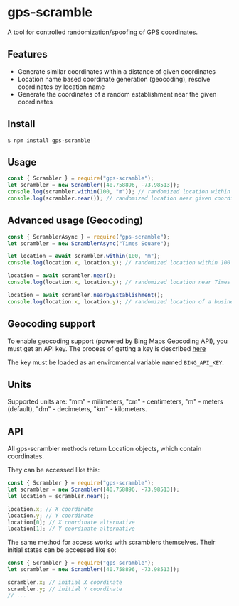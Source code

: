 # gps-scramble

A tool for controlled randomization/spoofing of GPS coordinates.

## Features

- Generate similar coordinates within a distance of given coordinates
- Location name based coordinate generation (geocoding), resolve coordinates by location name
- Generate the coordinates of a random establishment near the given coordinates

## Install

```console
$ npm install gps-scramble
```

## Usage

```js
const { Scrambler } = require("gps-scramble");
let scrambler = new Scrambler([40.758896, -73.98513]);
console.log(scrambler.within(100, "m")); // randomized location within 100 meters from given coordinates.
console.log(scrambler.near()); // randomized location near given coordinates.
```

## Advanced usage (Geocoding)

```js
const { ScramblerAsync } = require("gps-scramble");
let scrambler = new ScramblerAsync("Times Square");

let location = await scrambler.within(100, "m");
console.log(location.x, location.y); // randomized location within 100 meters from Times Square

location = await scrambler.near();
console.log(location.x, location.y); // randomized location near Times Square

location = await scrambler.nearbyEstablishment();
console.log(location.x, location.y); // randomized location of a business near Times Square
```

## Geocoding support

To enable geocoding support (powered by Bing Maps Geocoding API), you must get an API key.
The process of getting a key is described [here](https://docs.microsoft.com/en-us/bingmaps/getting-started/bing-maps-dev-center-help/getting-a-bing-maps-key)

The key must be loaded as an enviromental variable named `BING_API_KEY`.

## Units

Supported units are: "mm" - milimeters, "cm" - centimeters, "m" - meters (default), "dm" - decimeters, "km" - kilometers.

## API

All gps-scrambler methods return Location objects, which contain coordinates.

They can be accessed like this:

```js
const { Scrambler } = require("gps-scramble");
let scrambler = new Scrambler([40.758896, -73.98513]);
let location = scrambler.near();

location.x; // X coordinate
location.y; // Y coordinate
location[0]; // X coordinate alternative
location[1]; // Y coordinate alternative
```

The same method for access works with scramblers themselves. Their initial states can be accessed like so:

```js
const { Scrambler } = require("gps-scramble");
let scrambler = new Scrambler([40.758896, -73.98513]);

scrambler.x; // initial X coordinate
scrambler.y; // initial Y coordinate
// ...
```
